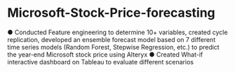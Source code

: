 # Microsoft-Stock-Price-forecasting
● Conducted Feature engineering to determine 10+ variables, created cycle replication, developed an ensemble forecast model based on 7 different time series models (Random Forest, Stepwise Regression, etc.) to predict the year-end Microsoft stock price using Alteryx ● Created What-if interactive dashboard on Tableau to evaluate different scenarios
